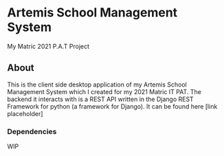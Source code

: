 # Artemis School Management System
My Matric 2021 P.A.T Project

## About
This is the client side desktop application of my Artemis School Management System which I created for my 2021 Matric IT PAT. The backend it interacts with is a REST API written in the Django REST Framework for python (a framework for Django). It can be found here [link placeholder]

### Dependencies
WIP
